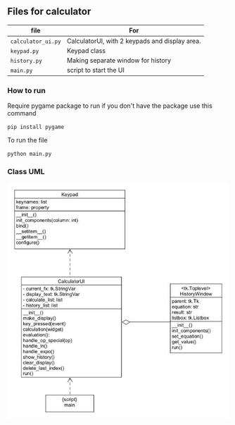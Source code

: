 ## Files for calculator

| file               | For                                            |
|--------------------|------------------------------------------------|
| `calculator_ui.py` | CalculatorUI, with 2 keypads and display area. |
| `keypad.py`        | Keypad class                                   |
| `history.py`       | Making separate window for history             |
| `main.py`          | script to start the UI                         |

### How to run
Require pygame package to run if you don't have the package use this command
```
pip install pygame
```

To run the file
```
python main.py
```

### Class UML

![calculator_uml](calculatorUML.jpg)

